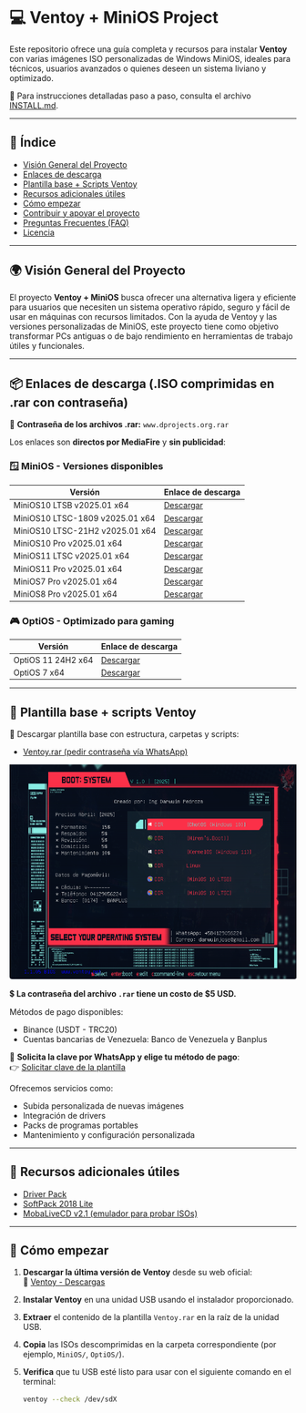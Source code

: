 # 💻 Ventoy + MiniOS Project

Este repositorio ofrece una guía completa y recursos para instalar **Ventoy** con varias imágenes ISO personalizadas de Windows MiniOS, ideales para técnicos, usuarios avanzados o quienes deseen un sistema liviano y optimizado.

📖 Para instrucciones detalladas paso a paso, consulta el archivo [INSTALL.md](INSTALL.md).

---

## 📑 Índice

- [Visión General del Proyecto](#-visión-general-del-proyecto)
- [Enlaces de descarga](#-enlaces-de-descarga-iso-comprimidas-en-rar-con-contraseña)
- [Plantilla base + Scripts Ventoy](#-plantilla-base--scripts-ventoy)
- [Recursos adicionales útiles](#-recursos-adicionales-útiles)
- [Cómo empezar](#-cómo-empezar)
- [Contribuir y apoyar el proyecto](#-contribuir-y-apoyar-el-proyecto)
- [Preguntas Frecuentes (FAQ)](#-preguntas-frecuentes-faq)
- [Licencia](#-licencia)

---

## 🌍 Visión General del Proyecto

El proyecto **Ventoy + MiniOS** busca ofrecer una alternativa ligera y eficiente para usuarios que necesiten un sistema operativo rápido, seguro y fácil de usar en máquinas con recursos limitados. Con la ayuda de Ventoy y las versiones personalizadas de MiniOS, este proyecto tiene como objetivo transformar PCs antiguas o de bajo rendimiento en herramientas de trabajo útiles y funcionales.

---

## 📦 Enlaces de descarga (.ISO comprimidas en .rar con contraseña)

🔐 **Contraseña de los archivos .rar:** `www.dprojects.org.rar`

Los enlaces son **directos por MediaFire** y **sin publicidad**:

### 🪟 MiniOS - Versiones disponibles

| Versión | Enlace de descarga |
| --- | --- |
| MiniOS10 LTSB v2025.01 x64 | [Descargar](https://www.mediafire.com/file/rurtlplyfu9ey52/MiniOS10_LTSB_v2025.01_x64_-_www.dprojects.org.rar/file) |
| MiniOS10 LTSC-1809 v2025.01 x64 | [Descargar](https://www.mediafire.com/file/0pe8c12yepfglz8/MiniOS10_LTSC-1809_v2025.01_x64_-_www.dprojects.org.rar/file) |
| MiniOS10 LTSC-21H2 v2025.01 x64 | [Descargar](https://www.mediafire.com/file/wl8tc1o1lpetngb/MiniOS10_LTSC-21H2_v2025.01_x64_-_www.dprojects.org.rar/file) |
| MiniOS10 Pro v2025.01 x64 | [Descargar](https://www.mediafire.com/file/od2rqng1guazmtm/MiniOS10_Pro_v2025.01_x64_-_www.dprojects.org.rar/file) |
| MiniOS11 LTSC v2025.01 x64 | [Descargar](https://www.mediafire.com/file/pv1w475duj616ah/MiniOS11_LTSC_v2025.01_x64_-_www.dprojects.org.rar/file) |
| MiniOS11 Pro v2025.01 x64 | [Descargar](https://www.mediafire.com/file/ucnzqj9j1bmer7u/MiniOS11_Pro_v2025.01_x64_-_www.dprojects.org.rar/file) |
| MiniOS7 Pro v2025.01 x64 | [Descargar](https://www.mediafire.com/file/ko7jgs0vjd64cbf/MiniOS7_Pro_v2025.01_x64_-_www.dprojects.org.rar/file) |
| MiniOS8 Pro v2025.01 x64 | [Descargar](https://www.mediafire.com/file/je1u8f5bzgxks0d/MiniOS8_Pro_v2025.01_x64_-_www.dprojects.org.rar/file) |

### 🎮 OptiOS - Optimizado para gaming

| Versión | Enlace de descarga |
| --- | --- |
| OptiOS 11 24H2 x64 | [Descargar](https://www.mediafire.com/file/ajfh3oklpt77ael/OptiOS_11_24H2_x64.iso/file) |
| OptiOS 7 x64 | [Descargar](https://www.mediafire.com/file/7ymoajtoesbbwg7/OptiOS_7_x64.iso/file) |

---

## 📁 Plantilla base + scripts Ventoy

🔧 Descargar plantilla base con estructura, carpetas y scripts:
- [Ventoy.rar (pedir contraseña vía WhatsApp)](https://www.mediafire.com/file/8qlhypkpnoev9uo/ventoy.rar/file)

![img.png](img.png)

💲 **La contraseña del archivo `.rar` tiene un costo de $5 USD.**

Métodos de pago disponibles:
- Binance (USDT - TRC20)
- Cuentas bancarias de Venezuela: Banco de Venezuela y Banplus

📲 **Solicita la clave por WhatsApp y elige tu método de pago**:  
👉 [Solicitar clave de la plantilla](https://wa.me/584129056224?text=Solicito%20la%20clave%20de%20la%20plantilla%20Ventoy%20y%20quiero%20conocer%20los%20m%C3%A9todos%20de%20pago)

Ofrecemos servicios como:
- Subida personalizada de nuevas imágenes
- Integración de drivers
- Packs de programas portables
- Mantenimiento y configuración personalizada

---

## 📂 Recursos adicionales útiles

- [Driver Pack](https://www.mediafire.com/file/38lsytdfv4mlsei/Driver_pack.rar/file)
- [SoftPack 2018 Lite](https://www.mediafire.com/file/kaxkhlb6n6be7p3/Softpack2018_lite_18.0.1.rar/file)
- [MobaLiveCD v2.1 (emulador para probar ISOs)](https://www.mediafire.com/file/u104n5fuhs3cx2s/MobaLiveCD_v2.1.exe/file)

---

## 🚀 Cómo empezar

1. **Descargar la última versión de Ventoy** desde su web oficial:  
   🔗 [Ventoy - Descargas](https://www.ventoy.net/en/download.html)

2. **Instalar Ventoy** en una unidad USB usando el instalador proporcionado.

3. **Extraer** el contenido de la plantilla `Ventoy.rar` en la raíz de la unidad USB.

4. **Copia** las ISOs descomprimidas en la carpeta correspondiente (por ejemplo, `MiniOS/`, `OptiOS/`).

5. **Verifica** que tu USB esté listo para usar con el siguiente comando en el terminal:
   ```bash
   ventoy --check /dev/sdX
